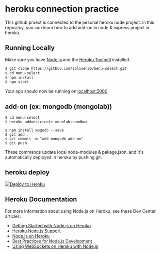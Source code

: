 # heroku connection practice

This github proect is connected to the pesonal heroku node project.
In this repositoy, you can learn how to add add-on in node & express project in heroku.

## Running Locally

Make sure you have [Node.js](http://nodejs.org/) and the [Heroku Toolbelt](https://toolbelt.heroku.com/) installed.

```sh
$ git clone https://github.com/soliven25/menu-select.git
$ cd menu-select
$ npm install
$ npm start
```

Your app should now be running on [localhost:5000](http://localhost:5000/).

## add-on (ex: mongodb (mongolab))

```
$ cd menu-select
$ heroku addons:create monolab:sandbox

$ npm install mogodb --save
$ git add .
$ git commit -m "add mongodb add-on"
$ git push
```
These commands update local node-modules & pakage.json. and it's automatically deployed in heroku by pushing git.

## heroku deploy

[![Deploy to Heroku](https://www.herokucdn.com/deploy/button.png)](https://heroku.com/deploy)

## Heroku Documentation

For more information about using Node.js on Heroku, see these Dev Center articles:

- [Getting Started with Node.js on Heroku](https://devcenter.heroku.com/articles/getting-started-with-nodejs)
- [Heroku Node.js Support](https://devcenter.heroku.com/articles/nodejs-support)
- [Node.js on Heroku](https://devcenter.heroku.com/categories/nodejs)
- [Best Practices for Node.js Development](https://devcenter.heroku.com/articles/node-best-practices)
- [Using WebSockets on Heroku with Node.js](https://devcenter.heroku.com/articles/node-websockets)
